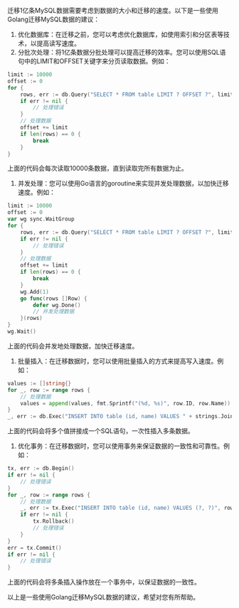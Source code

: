 迁移1亿条MySQL数据需要考虑到数据的大小和迁移的速度。以下是一些使用Golang迁移MySQL数据的建议：

1. 优化数据库：在迁移之前，您可以考虑优化数据库，如使用索引和分区表等技术，以提高读写速度。
2. 分批次处理：将1亿条数据分批处理可以提高迁移的效率。您可以使用SQL语句中的LIMIT和OFFSET关键字来分页读取数据。例如：

```go
limit := 10000
offset := 0
for {
    rows, err := db.Query("SELECT * FROM table LIMIT ? OFFSET ?", limit, offset)
    if err != nil {
        // 处理错误
    }
    // 处理数据
    offset += limit
    if len(rows) == 0 {
        break
    }
}
```

上面的代码会每次读取10000条数据，直到读取完所有数据为止。

1. 并发处理：您可以使用Go语言的goroutine来实现并发处理数据，以加快迁移速度。例如：

```go
limit := 10000
offset := 0
var wg sync.WaitGroup
for {
    rows, err := db.Query("SELECT * FROM table LIMIT ? OFFSET ?", limit, offset)
    if err != nil {
        // 处理错误
    }
    // 处理数据
    offset += limit
    if len(rows) == 0 {
        break
    }
    wg.Add(1)
    go func(rows []Row) {
        defer wg.Done()
        // 并发处理数据
    }(rows)
}
wg.Wait()
```

上面的代码会并发地处理数据，加快迁移速度。

1. 批量插入：在迁移数据时，您可以使用批量插入的方式来提高写入速度。例如：

```go
values := []string{}
for _, row := range rows {
    // 处理数据
    values = append(values, fmt.Sprintf("(%d, %s)", row.ID, row.Name))
}
_, err := db.Exec("INSERT INTO table (id, name) VALUES " + strings.Join(values, ","))
```

上面的代码会将多个值拼接成一个SQL语句，一次性插入多条数据。

1. 优化事务：在迁移数据时，您可以使用事务来保证数据的一致性和可靠性。例如：

```go
tx, err := db.Begin()
if err != nil {
    // 处理错误
}
for _, row := range rows {
    // 处理数据
    _, err := tx.Exec("INSERT INTO table (id, name) VALUES (?, ?)", row.ID, row.Name)
    if err != nil {
        tx.Rollback()
        // 处理错误
    }
}
err = tx.Commit()
if err != nil {
    // 处理错误
}
```

上面的代码会将多条插入操作放在一个事务中，以保证数据的一致性。

以上是一些使用Golang迁移MySQL数据的建议，希望对您有所帮助。
